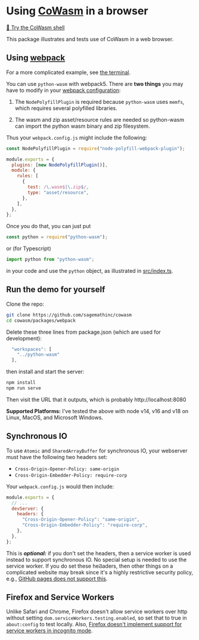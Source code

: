 # Using [CoWasm](https://cowasm.org) in a browser

[🔗 Try the CoWasm shell](https://cowasm.sh)

This package illustrates and tests use of CoWasm in a web browser.

## Using [webpack](https://webpack.js.org/)

For a more complicated example, see [the terminal](../terminal/README.md).

You can use `python-wasm` with webpack5. There are **two things**
you may have to modify in your [webpack configuration](./webpack.config.js):

1. The `NodePolyfillPlugin` is required because `python-wasm` uses `memfs`, which requires several polyfilled libraries.

2. The wasm and zip asset/resource rules are needed so python\-wasm
   can import the python wasm binary and zip filesystem.

Thus your `webpack.config.js` might include the following:

```js
const NodePolyfillPlugin = require("node-polyfill-webpack-plugin");

module.exports = {
  plugins: [new NodePolyfillPlugin()],
  module: {
    rules: [
      {
        test: /\.wasm$|\.zip$/,
        type: "asset/resource",
      },
    ],
  },
};
```

Once you do that, you can just put

```js
const python = require("python-wasm");
```

or (for Typescript)

```ts
import python from "python-wasm";
```

in your code and use the `python` object, as illustrated
in [src/index.ts](./src/index.ts).

## Run the demo for yourself

Clone the repo:

```sh
git clone https://github.com/sagemathinc/cowasm
cd cowasm/packages/webpack
```

Delete these three lines from package.json (which are used
for development):

```js
  "workspaces": [
    "../python-wasm"
  ],
```

then install and start the server:

```sh
npm install
npm run serve
```

Then visit the URL that it outputs, which is probably http://localhost:8080

**Supported Platforms:** I've tested the above with node v14, v16 and v18 on Linux, MacOS, and Microsoft Windows.

## Synchronous IO

To use `Atomic` and `SharedArrayBuffer` for synchronous IO, your webserver must have the following two headers set:

- `Cross-Origin-Opener-Policy: same-origin`
- `Cross-Origin-Embedder-Policy: require-corp`

Your `webpack.config.js` would then include:

```js
module.exports = {
  // ...
  devServer: {
    headers: {
      "Cross-Origin-Opener-Policy": "same-origin",
      "Cross-Origin-Embedder-Policy": "require-corp",
    },
  },
};
```

This is _**optional:**_ if you don't set the headers, then a service worker is
used instead to support synchronous IO. No special setup is needed to use the
service worker. If you do set these heϨaders, then other things on a complicated
website may break since it's a highly restrictive security policy, e.g., [GitHub
pages does not support
this](https://github.com/github-community/community/discussions/13309).

## Firefox and Service Workers

Unlike Safari and Chrome, Firefox doesn't allow service workers over http without setting `dom.serviceWorkers.testing.enabled`, so set that to true in `about:config` to test locally. Also, [Firefox doesn't implement support for service workers in incognito mode](https://bugzilla.mozilla.org/show_bug.cgi?id=1320796).
